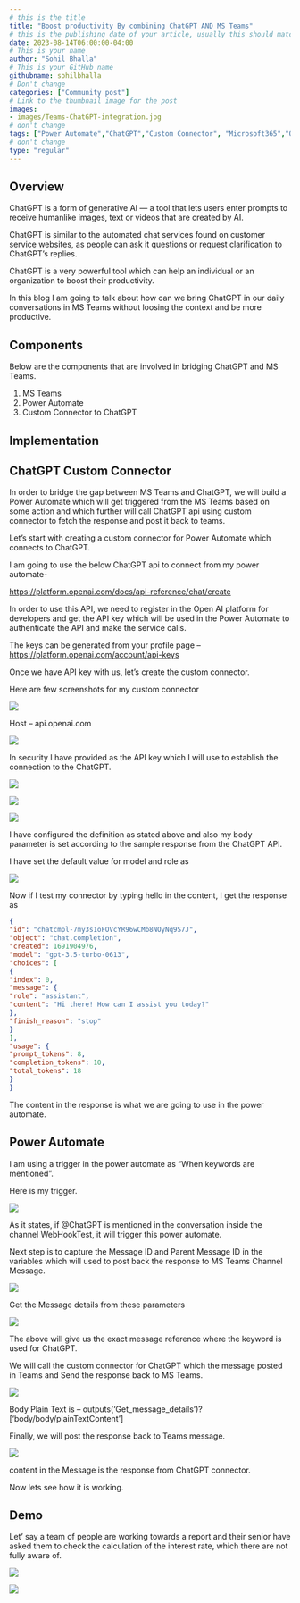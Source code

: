 ```yaml
---
# this is the title
title: "Boost productivity By combining ChatGPT AND MS Teams"
# this is the publishing date of your article, usually this should match "now"
date: 2023-08-14T06:00:00-04:00
# This is your name
author: "Sohil Bhalla"
# This is your GitHub name
githubname: sohilbhalla
# Don't change
categories: ["Community post"]
# Link to the thumbnail image for the post
images:
- images/Teams-ChatGPT-integration.jpg
# don't change
tags: ["Power Automate","ChatGPT","Custom Connector", "Microsoft365","OpenAI","MSTeams"]
# don't change
type: "regular"
---
```


## Overview

ChatGPT is a form of generative AI — a tool that lets users enter prompts to receive humanlike images, text or videos that are created by AI.

ChatGPT is similar to the automated chat services found on customer service websites, as people can ask it questions or request clarification to ChatGPT’s replies.

ChatGPT is a very powerful tool which can help an individual or an organization to boost their productivity.

In this blog I am going to talk about how can we bring ChatGPT in our daily conversations in MS Teams without loosing the context and be more productive.

## Components

Below are the components that are involved in bridging ChatGPT and MS Teams.

1. MS Teams
2. Power Automate
3. Custom Connector to ChatGPT

## Implementation

## ChatGPT Custom Connector

In order to bridge the gap between MS Teams and ChatGPT, we will build a Power Automate which will get triggered from the MS Teams based on some action and which further will call ChatGPT api using custom connector to fetch the response and post it back to teams.

Let’s start with creating a custom connector for Power Automate which connects to ChatGPT.

I am going to use the below ChatGPT api to connect from my power automate-

https://platform.openai.com/docs/api-reference/chat/create

In order to use this API, we need to register in the Open AI platform for developers and get the API key which will be used in the Power Automate to authenticate the API and make the service calls.

The keys can be generated from your profile page – https://platform.openai.com/account/api-keys

Once we have API key with us, let’s create the custom connector.

Here are few screenshots for my custom connector

![](images/image1.png)

Host – api.openai.com

![](images/image2.png)

In security I have provided as the API key which I will use to establish the connection to the ChatGPT.

![](images/image3.png)

![](images/image4.png)

![](images/image5.png)

I have configured the definition as stated above and also my body parameter is set according to the sample response from the ChatGPT API.

I have set the default value for model and role as

![](images/image6.png)

Now if I test my connector by typing hello in the content, I get the response as

```json
{
"id": "chatcmpl-7my3s1oFOVcYR96wCMb8NOyNq9S7J",
"object": "chat.completion",
"created": 1691904976,
"model": "gpt-3.5-turbo-0613",
"choices": [
{
"index": 0,
"message": {
"role": "assistant",
"content": "Hi there! How can I assist you today?"
},
"finish_reason": "stop"
}
],
"usage": {
"prompt_tokens": 8,
"completion_tokens": 10,
"total_tokens": 18
}
}
```
The content in the response is what we are going to use in the power automate.

## Power Automate

I am using a trigger in the power automate as “When keywords are mentioned”.

Here is my trigger.

![](images/image7.png)

As it states, if @ChatGPT is mentioned in the conversation inside the channel WebHookTest, it will trigger this power automate.

Next step is to capture the Message ID and Parent Message ID in the variables which will used to post back the response to MS Teams Channel Message.

![](images/image8.png)

Get the Message details from these parameters

![](images/image9.png)

The above will give us the exact message reference where the keyword is used for ChatGPT.

We will call the custom connector for ChatGPT which the message posted in Teams and Send the response back to MS Teams.

![](images/image10.png)

Body Plain Text is – outputs(‘Get_message_details’)?[‘body/body/plainTextContent’]

Finally, we will post the response back to Teams message.

![](images/image11.png)

content in the Message is the response from ChatGPT connector.

Now lets see how it is working.

## Demo

Let’ say a team of people are working towards a report and their senior have asked them to check the calculation of the interest rate, which there are not fully aware of.

![](images/chatgptteamsdemo.gif)

![](images/demo.png)

